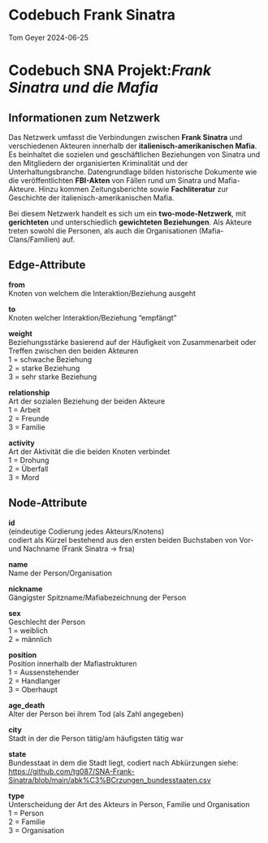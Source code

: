 Codebuch Frank Sinatra
================
Tom Geyer
2024-06-25

# Codebuch SNA Projekt:*Frank Sinatra und die Mafia*

## Informationen zum Netzwerk

Das Netzwerk umfasst die Verbindungen zwischen **Frank Sinatra** und
verschiedenen Akteuren innerhalb der **italienisch-amerikanischen
Mafia**. Es beinhaltet die sozielen und geschäftlichen Beziehungen von
Sinatra und den Mitgliedern der organisierten Kriminalität und der Unterhaltungsbranche.
Datengrundlage bilden historische Dokumente wie die veröffentlichten
**FBI-Akten** von Fällen rund um Sinatra und Mafia-Akteure. Hinzu kommen
Zeitungsberichte sowie **Fachliteratur** zur Geschichte der
italienisch-amerikanischen Mafia.

Bei diesem Netzwerk handelt es sich um ein **two-mode-Netzwerk**, mit
**gerichteten** und unterschiedlich **gewichteten Beziehungen**. Als
Akteure treten sowohl die Personen, als auch die Organisationen
(Mafia-Clans/Familien) auf.

## Edge-Attribute

**from**  
Knoten von welchem die Interaktion/Beziehung ausgeht

**to**  
Knoten welcher Interaktion/Beziehung “empfängt”

**weight**  
Beziehungsstärke basierend auf der Häufigkeit von Zusammenarbeit oder
Treffen zwischen den beiden Akteuren  
1 = schwache Beziehung  
2 = starke Beziehung  
3 = sehr starke Beziehung  

**relationship**  
Art der sozialen Beziehung der beiden Akteure  
1 = Arbeit  
2 = Freunde  
3 = Familie

**activity**  
Art der Aktivität die die beiden Knoten verbindet  
1 = Drohung  
2 = Überfall  
3 = Mord

## Node-Attribute

**id**  
(eindeutige Codierung jedes Akteurs/Knotens)  
codiert als Kürzel bestehend aus den ersten beiden Buchstaben von Vor-
und Nachname (Frank Sinatra -\> frsa)

**name**  
Name der Person/Organisation

**nickname**  
Gängigster Spitzname/Mafiabezeichnung der Person

**sex**  
Geschlecht der Person  
1 = weiblich  
2 = männlich

**position**  
Position innerhalb der Mafiastrukturen  
1 = Aussenstehender  
2 = Handlanger  
3 = Oberhaupt

**age_death**  
Alter der Person bei ihrem Tod (als Zahl angegeben)

**city**  
Stadt in der die Person tätig/am häufigsten tätig war

**state**  
Bundesstaat in dem die Stadt liegt, codiert nach Abkürzungen siehe:  
<https://github.com/tg087/SNA-Frank-Sinatra/blob/main/abk%C3%BCrzungen_bundesstaaten.csv>

**type**  
Unterscheidung der Art des Akteurs in Person, Familie und Organisation  
1 = Person  
2 = Familie  
3 = Organisation
